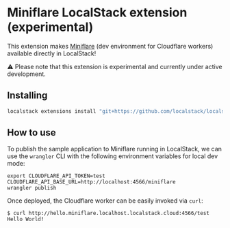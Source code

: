 Miniflare LocalStack extension (experimental)
=============================================

This extension makes [Miniflare](https://miniflare.dev) (dev environment for Cloudflare workers) available directly in LocalStack!

⚠️ Please note that this extension is experimental and currently under active development.

## Installing

```bash
localstack extensions install "git+https://github.com/localstack/localstack-extensions/#egg=localstack-extension-hello-world&subdirectory=miniflare"
```

## How to use

To publish the sample application to Miniflare running in LocalStack, we can use the `wrangler` CLI with the following environment variables for local dev mode:
```
export CLOUDFLARE_API_TOKEN=test CLOUDFLARE_API_BASE_URL=http://localhost:4566/miniflare
wrangler publish
```

Once deployed, the Cloudflare worker can be easily invoked via `curl`:
```
$ curl http://hello.miniflare.localhost.localstack.cloud:4566/test
Hello World!
```